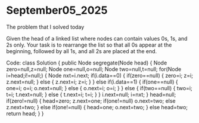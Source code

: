 # September05_2025
The problem that I solved today

Given the head of a linked list where nodes can contain values 0s, 1s, and 2s only. Your task is to rearrange the list so that all 0s appear at the beginning, followed by all 1s, and all 2s are placed at the end.

Code:
class Solution {
    public Node segregate(Node head) {
        Node zero=null,z=null;
        Node one=null,o=null;
        Node two=null,t=null;
        for(Node i=head;i!=null;)
        {
            Node nxt=i.next;
            if(i.data==0)
            {
                if(zero==null)
                {
                    zero=i;
                    z=i;
                    z.next=null;
                }
                else
                {
                    z.next=i;
                    z=i;
                }
            }
            else if(i.data==1)
            {
                if(one==null)
                {
                    one=i;
                    o=i;
                    o.next=null;
                }
                else
                {
                    o.next=i;
                    o=i;
                }
            }
            else
            {
                if(two==null)
                {
                    two=i;
                    t=i;
                    t.next=null;
                }
                else
                {
                    t.next=i;
                    t=i;
                }
            }
            i.next=null;
            i=nxt;
        }
        head=null;
        if(zero!=null)
        {
            head=zero;
            z.next=one;
            if(one!=null)
                o.next=two;
            else
                z.next=two;
        }
        else if(one!=null)
        {
            head=one;
            o.next=two;
        }
        else
            head=two;
        return head;
    }
}
